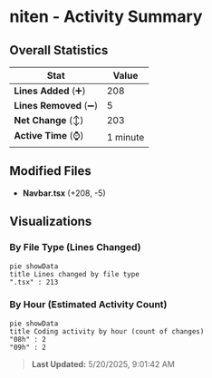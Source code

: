 # niten - Activity Summary 

## Overall Statistics

| Stat                   | Value                                                             |
| ---------------------- | ----------------------------------------------------------------- |
| **Lines Added** (➕)   | 208                                          |
| **Lines Removed** (➖) | 5                                        |
| **Net Change** (↕)    | 203                |
| **Active Time** (⌚)   | 1 minute |


## Modified Files
- **Navbar.tsx** (+208, -5)

## Visualizations

### By File Type (Lines Changed)

```mermaid
pie showData
title Lines changed by file type
".tsx" : 213
```

### By Hour (Estimated Activity Count)

```mermaid
pie showData
title Coding activity by hour (count of changes)
"08h" : 2
"09h" : 2
```


> **Last Updated:** 5/20/2025, 9:01:42 AM